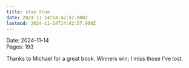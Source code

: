 ```yaml
---
title: stay true
date: 2024-11-14T14:42:57.000Z
lastmod: 2024-11-14T14:42:57.000Z
---
```

Date: 2024-11-14\
Pages: 193

Thanks to Michael for a great book. Winners win; I miss those I've lost.
